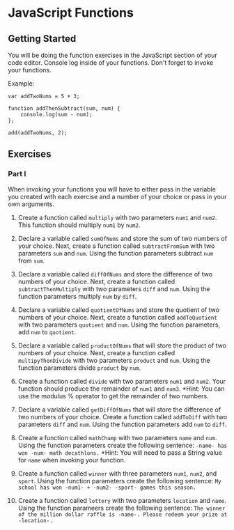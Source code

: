 # JavaScript Functions

## Getting Started

You will be doing the function exercises in the JavaScript section of your code editor. Console log inside of your functions. Don't forget to invoke your functions.

Example:

```
var addTwoNums = 5 + 3;

function addThenSubtract(sum, num) {
    console.log(sum - num);
};

add(addTwoNums, 2);
```

## Exercises

### Part I

When invoking your functions you will have to either pass in the variable you created with each exercise and a number of your choice or pass in your own arguments.

1.  Create a function called `multiply` with two parameters `num1` and `num2`. This function should multiply `num1` by `num2`.

2.  Declare a variable called `sumOfNums` and store the sum of two numbers of your choice. Next, create a function called `subtractFromSum` with two parameters `sum` and `num`. Using the function parameters subtract `num` from `sum`.

3.  Declare a variable called `diffOfNums` and store the difference of two numbers of your choice. Next, create a function called `subtractThenMultiply` with two parameters `diff` and `num`. Using the function parameters multiply `num` by `diff`.

4.  Declare a variable called `quotientOfNums` and store the quotient of two numbers of your choice. Next, create a function called `addToQuotient` with two parameters `quotient` and `num`. Using the function parameters, add `num` to `quotient`.

5.  Declare a variable called `productOfNums` that will store the product of two numbers of your choice. Next, create a function called `multipyThenDivide` with two parameters `product` and `num`. Using the function parameters divide `product` by `num`.

6.  Create a function called `divide` with two parameters `num1` and `num2`. Your function should produce the remainder of `num1` and `num3`. \*Hint: You can use the modulus % operator to get the remainder of two numbers.

7.  Declare a variable called `getDiffOfNums` that will store the difference of two numbers of your choice. Create a function called `addToDiff` with two parameters `diff` and `num`. Using the function parameters add `num` to `diff`.

8.  Create a function called `mathChamp` with two parameters `name` and `num`. Using the function parameters create the following sentence: `-name- has won -num- math decathlons.` \*Hint: You will need to pass a String value for `name` when invoking your function.

9.  Create a function called `winner` with three parameters `num1`, `num2`, and `sport`. Using the function parameters create the following sentence: `My school has won -num1- + -num2- -sport- games this season.`

10. Create a function called `lottery` with two parameters `location` and `name`. Using the function parameers create the following sentence: `The winner of the million dollar raffle is -name-. Please redeem your prize at -location-.`
